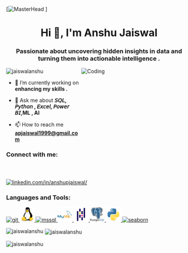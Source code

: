 [![MasterHead](https://camo.githubusercontent.com/b2951f02b90641da36d5e8481012e7b300bc6cd42d168393b24a7231af17b1cf/68747470733a2f2f677261642e75776f2e63612f696d672f70726f6772616d732f6d64615f42616e6e65722e6a7067) ]
<h1 align="center">Hi 👋, I'm Anshu Jaiswal</h1>
<h3 align="center">Passionate about uncovering hidden insights in data and turning them into actionable intelligence .</h3>
<img align="right" alt="Coding" width="300" height="300" src="https://camo.githubusercontent.com/7aa780f97d51af2b67ff9ca2afa89ef67907c7b21abe9c7f8fb63fa707cf629a/68747470733a2f2f63646e612e61727473746174696f6e2e636f6d2f702f6173736574732f696d616765732f696d616765732f3034322f3633312f3238362f6f726967696e616c2f627279616e2d726f6472696775657a2d62656c6368696269612d312d726967687473706565642e6769663f31363335303337353632">

<p align="left"> <img src="https://komarev.com/ghpvc/?username=jaiswalanshu&label=Profile%20views&color=0e75b6&style=flat" alt="jaiswalanshu" /> </p>

- 🔭 I’m currently working on **enhancing my skills .**

- 💬 Ask me about **𝘚𝘘𝘓, 𝘗𝘺𝘵𝘩𝘰𝘯 , 𝘌𝘹𝘤𝘦𝘭, 𝘗𝘰𝘸𝘦𝘳 𝘉𝘐,ML , AI**

- 📫 How to reach me **apjaiswal1999@gmail.com**

<h3 align="left">Connect with me:</h3>
<p align="left">
<a href="https://linkedin.com/in/linkedin.com/in/anshupjaiswal/" target="blank"><img align="center" src="https://raw.githubusercontent.com/rahuldkjain/github-profile-readme-generator/master/src/images/icons/Social/linked-in-alt.svg" alt="linkedin.com/in/anshupjaiswal/" height="30" width="40" /></a>
</p>

<h3 align="left">Languages and Tools:</h3>
<p align="left"> <a href="https://git-scm.com/" target="_blank" rel="noreferrer"> <img src="https://www.vectorlogo.zone/logos/git-scm/git-scm-icon.svg" alt="git" width="40" height="40"/> </a> <a href="https://www.linux.org/" target="_blank" rel="noreferrer"> <img src="https://raw.githubusercontent.com/devicons/devicon/master/icons/linux/linux-original.svg" alt="linux" width="40" height="40"/> </a> <a href="https://www.microsoft.com/en-us/sql-server" target="_blank" rel="noreferrer"> <img src="https://www.svgrepo.com/show/303229/microsoft-sql-server-logo.svg" alt="mssql" width="40" height="40"/> </a> <a href="https://www.mysql.com/" target="_blank" rel="noreferrer"> <img src="https://raw.githubusercontent.com/devicons/devicon/master/icons/mysql/mysql-original-wordmark.svg" alt="mysql" width="40" height="40"/> </a> <a href="https://pandas.pydata.org/" target="_blank" rel="noreferrer"> <img src="https://raw.githubusercontent.com/devicons/devicon/2ae2a900d2f041da66e950e4d48052658d850630/icons/pandas/pandas-original.svg" alt="pandas" width="40" height="40"/> </a> <a href="https://www.postgresql.org" target="_blank" rel="noreferrer"> <img src="https://raw.githubusercontent.com/devicons/devicon/master/icons/postgresql/postgresql-original-wordmark.svg" alt="postgresql" width="40" height="40"/> </a> <a href="https://www.python.org" target="_blank" rel="noreferrer"> <img src="https://raw.githubusercontent.com/devicons/devicon/master/icons/python/python-original.svg" alt="python" width="40" height="40"/> </a> <a href="https://seaborn.pydata.org/" target="_blank" rel="noreferrer"> <img src="https://seaborn.pydata.org/_images/logo-mark-lightbg.svg" alt="seaborn" width="40" height="40"/> </a> </p>

<p><img align="left" src="https://github-readme-stats.vercel.app/api/top-langs?username=jaiswalanshu&show_icons=true&locale=en&layout=compact" alt="jaiswalanshu" /></p>

<p>&nbsp;<img align="center" src="https://github-readme-stats.vercel.app/api?username=jaiswalanshu&show_icons=true&locale=en" alt="jaiswalanshu" /></p>

<p><img align="center" src="https://github-readme-streak-stats.herokuapp.com/?user=jaiswalanshu&" alt="jaiswalanshu" /></p>
